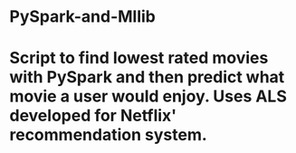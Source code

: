# PySpark-and-Mllib
# Script to find lowest rated movies with PySpark and then predict what movie a user would enjoy. Uses ALS developed for Netflix' recommendation system.

